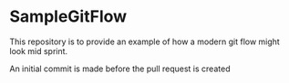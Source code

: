 # SampleGitFlow
This repository is to provide an example of how a modern git flow might look mid sprint.

An initial commit is made before the pull request is created
